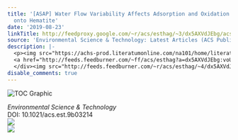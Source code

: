 ```yaml
---
title: '[ASAP] Water Flow Variability Affects Adsorption and Oxidation of Ciprofloxacin
  onto Hematite'
date: '2019-08-23'
linkTitle: http://feedproxy.google.com/~r/acs/esthag/~3/dx5AXVdJEbg/acs.est.9b03214
source: 'Environmental Science & Technology: Latest Articles (ACS Publications)'
description: |-
  <p><img src="https://achs-prod.literatumonline.com/na101/home/literatum/publisher/achs/journals/content/esthag/0/esthag.ahead-of-print/acs.est.9b03214/20190823/images/medium/es9b03214_0004.gif" alt="TOC Graphic"/></p><div><cite>Environmental Science & Technology</cite></div><div>DOI: 10.1021/acs.est.9b03214</div><div class="feedflare">
  <a href="http://feeds.feedburner.com/~ff/acs/esthag?a=dx5AXVdJEbg:voU0r8IOokY:yIl2AUoC8zA"><img src="http://feeds.feedburner.com/~ff/acs/esthag?d=yIl2AUoC8zA" border="0"></img></a>
  </div><img src="http://feeds.feedburner.com/~r/acs/esthag/~4/dx5AXVdJEbg" ...
disable_comments: true
---
```

<p><img src="https://achs-prod.literatumonline.com/na101/home/literatum/publisher/achs/journals/content/esthag/0/esthag.ahead-of-print/acs.est.9b03214/20190823/images/medium/es9b03214_0004.gif" alt="TOC Graphic"/></p><div><cite>Environmental Science & Technology</cite></div><div>DOI: 10.1021/acs.est.9b03214</div><div class="feedflare">
<a href="http://feeds.feedburner.com/~ff/acs/esthag?a=dx5AXVdJEbg:voU0r8IOokY:yIl2AUoC8zA"><img src="http://feeds.feedburner.com/~ff/acs/esthag?d=yIl2AUoC8zA" border="0"></img></a>
</div><img src="http://feeds.feedburner.com/~r/acs/esthag/~4/dx5AXVdJEbg" ...